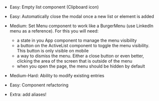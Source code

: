 - Easy: Empty list component (Clipboard icon)
- Easy: Automatically close the modal once a new list or element is added
- Medium: Set Menu component to work like a BurgerMenu (use LinkedIn menu as a reference). For this you will need:

  - a state in you App component to manage the menu visibility
  - a button on the ActiveList component to toggle the menu visibility. This button is only visible on mobile
  - a way to dismiss the menu. Either a close button or even better, clicking the area of the screen that is outside of the menu
  - when you open the page, the menu should be hidden by default

- Medium-Hard: Ability to modify existing entries

- Easy: Component refactoring
- Extra: add aliases!
